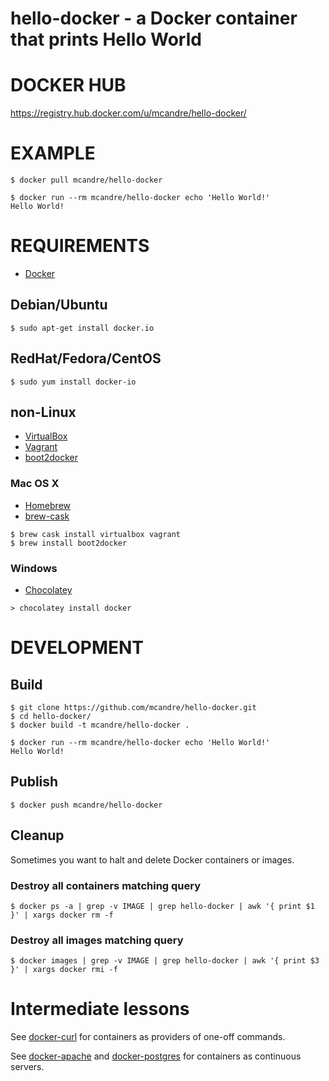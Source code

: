 # hello-docker - a Docker container that prints Hello World

# DOCKER HUB

https://registry.hub.docker.com/u/mcandre/hello-docker/

# EXAMPLE

```
$ docker pull mcandre/hello-docker

$ docker run --rm mcandre/hello-docker echo 'Hello World!'
Hello World!
```

# REQUIREMENTS

* [Docker](https://www.docker.com/)

## Debian/Ubuntu

```
$ sudo apt-get install docker.io
```

## RedHat/Fedora/CentOS

```
$ sudo yum install docker-io
```

## non-Linux

* [VirtualBox](https://www.virtualbox.org/)
* [Vagrant](https://www.vagrantup.com/)
* [boot2docker](http://boot2docker.io/)

### Mac OS X

* [Homebrew](http://brew.sh/)
* [brew-cask](http://caskroom.io/)

```
$ brew cask install virtualbox vagrant
$ brew install boot2docker
```

### Windows

* [Chocolatey](https://chocolatey.org/)

```
> chocolatey install docker
```

# DEVELOPMENT

## Build

```
$ git clone https://github.com/mcandre/hello-docker.git
$ cd hello-docker/
$ docker build -t mcandre/hello-docker .

$ docker run --rm mcandre/hello-docker echo 'Hello World!'
Hello World!
```

## Publish

```
$ docker push mcandre/hello-docker
```

## Cleanup

Sometimes you want to halt and delete Docker containers or images.

### Destroy all containers matching query

```
$ docker ps -a | grep -v IMAGE | grep hello-docker | awk '{ print $1 }' | xargs docker rm -f
```

### Destroy all images matching query

```
$ docker images | grep -v IMAGE | grep hello-docker | awk '{ print $3 }' | xargs docker rmi -f
```

# Intermediate lessons

See [docker-curl](https://github.com/mcandre/docker-curl) for containers as providers of one-off commands.

See [docker-apache](https://github.com/mcandre/docker-apache) and [docker-postgres](https://github.com/mcandre/docker-postgres) for containers as continuous servers.
